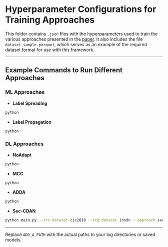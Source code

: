 # Hyperparameter Configurations for Training Approaches

This folder contains `.json` files with the hyperparameters used to train the various approaches presented in the [paper]().
It also includes the file `dataset_sample.parquet`, which serves as an example of the required dataset format for use with this framework.

---

## Example Commands to Run Different Approaches

### ML Approaches

* **Label Spreading**  
```bash
python
````

* **Label Propagation**

```bash
python 
```

### DL Approaches

* **NoAdapt**

```bash
python 
```

* **MCC**

```bash
python 
```

* **ADDA**

```bash
python 
```

* **Sec-CDAN**

```bash
python main.py --src-dataset cic2018 --trg-dataset insdn --approach sec_cdan --seed 0 --log-dir ADD_A_PATH --max-epochs 200 --network transformer --adapt-epochs 200 --n-tasks 2 --adapt-batch-size 128 --iter-per-epoch 150 --discr-hidden-size 50 --cdan-alpha 2
```

---

Replace `ADD_A_PATH` with the actual paths to your log directories or saved models.
